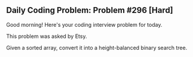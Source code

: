 ## Daily Coding Problem: Problem #296 [Hard]

Good morning! Here's your coding interview problem for today.

This problem was asked by Etsy.

Given a sorted array, convert it into a height-balanced binary search tree.
